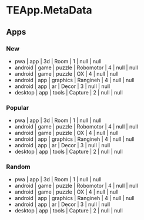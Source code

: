 # TEApp.MetaData
## Apps
### New
- pwa     | app  | 3d       | Room      | 1 | null | null
- android | game | puzzle   | Robomotor | 4 | null | null
- android | game | puzzle   | OX        | 4 | null | null
- android | app  | graphics | Rangineh  | 4 | null | null
- android | app  | ar       | Decor     | 3 | null | null
- desktop | app  | tools    | Capture   | 2 | null | null

### Popular
- pwa     | app  | 3d       | Room      | 1 | null | null
- android | game | puzzle   | Robomotor | 4 | null | null
- android | game | puzzle   | OX        | 4 | null | null
- android | app  | graphics | Rangineh  | 4 | null | null
- android | app  | ar       | Decor     | 3 | null | null
- desktop | app  | tools    | Capture   | 2 | null | null

### Random
- pwa     | app  | 3d       | Room      | 1 | null | null
- android | game | puzzle   | Robomotor | 4 | null | null
- android | game | puzzle   | OX        | 4 | null | null
- android | app  | graphics | Rangineh  | 4 | null | null
- android | app  | ar       | Decor     | 3 | null | null
- desktop | app  | tools    | Capture   | 2 | null | null
